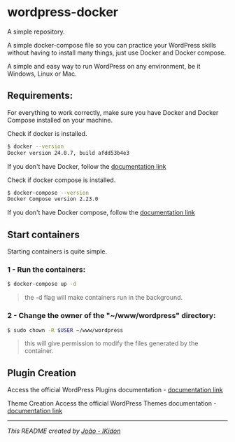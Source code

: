 # wordpress-docker
A simple repository.

A simple docker-compose file so you can practice your WordPress skills without having to install many things, just use Docker and Docker compose.

A simple and easy way to run WordPress on any environment, be it Windows, Linux or Mac.

## Requirements:
For everything to work correctly, make sure you have Docker and Docker Compose installed on your machine.

Check if docker is installed.
```bash
$ docker --version
Docker version 24.0.7, build afdd53b4e3
```
If you don't have Docker, follow the [documentation link](https://docs.docker.com/get-docker/)



Check if docker compose is installed.
```bash
$ docker-compose --version
Docker Compose version 2.23.0
```
If you don't have Docker compose, follow the [documentation link](https://docs.docker.com/compose)

## Start containers
Starting containers is quite simple.

### 1 - Run the containers:
```bash
$ docker-compose up -d
```
> the -d flag will make containers run in the background.

### 2 - Change the owner of the "~/www/wordpress" directory:
```bash
$ sudo chown -R $USER ~/www/wordpress
```
> this will give permission to modify the files generated by the container.

## Plugin Creation
Access the official WordPress Plugins documentation - [documentation link](https://developer.wordpress.org/plugins/intro)

Theme Creation
Access the official WordPress Themes documentation - [documentation link](https://codex.wordpress.org/Theme_Development)

---

_This README created by [João - IKidon](https://github.com/ikidon-cc)_